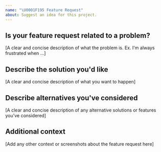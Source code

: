 ```yaml
---
name: "\U0001F195 Feature Request"
about: Suggest an idea for this project.
---
```


## Is your feature request related to a problem? 
[A clear and concise description of what the problem is. Ex. I'm always frustrated when ...]

## Describe the solution you'd like
[A clear and concise description of what you want to happen]

## Describe alternatives you've considered
[A clear and concise description of any alternative solutions or features you've considered]

## Additional context
[Add any other context or screenshots about the feature request here]
